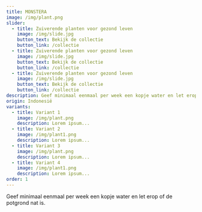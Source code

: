 ```yaml
---
title: MONSTERA
image: /img/plant.png
slider:
  - title: Zuiverende planten voor gezond leven
    image: /img/slide.jpg
    button_text: Bekijk de collectie
    button_link: /collectie
  - title: Zuiverende planten voor gezond leven
    image: /img/slide.jpg
    button_text: Bekijk de collectie
    button_link: /collectie
  - title: Zuiverende planten voor gezond leven
    image: /img/slide.jpg
    button_text: Bekijk de collectie
    button_link: /collectie
description: Geef minimaal eenmaal per week een kopje water en let erop of de potgrond nat is.
origin: Indonesië
variants:
  - title: Variant 1
    image: /img/plant.png
    description: Lorem ipsum...
  - title: Variant 2
    image: /img/plant1.png
    description: Lorem ipsum...
  - title: Variant 3
    image: /img/plant.png
    description: Lorem ipsum...
  - title: Variant 4
    image: /img/plant1.png
    description: Lorem ipsum...
order: 1
---
```



Geef minimaal eenmaal per week een kopje water en let erop of de potgrond nat is.